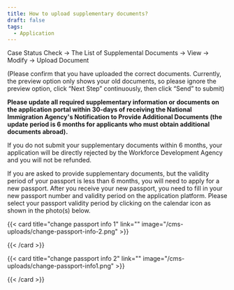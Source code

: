```yaml
---
title: How to upload supplementary documents?
draft: false
tags:
  - Application
---
```

Case Status Check → The List of Supplemental Documents → View → Modify → Upload Document

(Please confirm that you have uploaded the correct documents. Currently, the preview option only shows your old documents, so please ignore the preview option, click “Next Step” continuously, then click “Send” to submit)

**Please update all required supplementary information or documents on the application portal within 30-days of receiving the National Immigration Agency's Notification to Provide Additional Documents (the update period is 6 months for applicants who must obtain additional documents abroad).**

If you do not submit your supplementary documents within 6 months, your application will be directly rejected by the Workforce Development Agency and you will not be refunded.

If you are asked to provide supplementary documents, but the validity period of your passport is less than 6 months, you will need to apply for a new passport. After you receive your new passport, you need to fill in your new passport number and validity period on the application platform. Please select your passport validity period by clicking on the calendar icon as shown in the photo(s) below.

{{< card title="change passport info 1" link="" image="/cms-uploads/change-passport-info-2.png" >}}

{{< /card >}}

{{< card title="change passport info 2" link="" image="/cms-uploads/change-passport-info1.png" >}}

{{< /card >}}